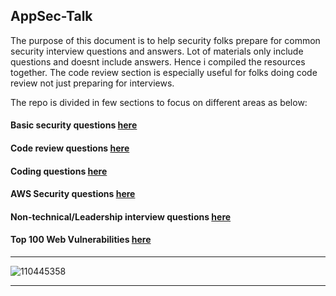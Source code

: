 ## AppSec-Talk

The purpose of this document is to help security folks prepare for common security interview questions and answers. 
Lot of materials only include questions and doesnt include answers. Hence i compiled the resources together. 
The code review section is especially useful for folks doing code review not just preparing for interviews. 

The repo is divided in few sections to focus on different areas as below:
#### Basic security questions [here](https://github.com/Jkrathod/AppSec-InterviewPreparation/blob/main/Common_Security_Questions.md) 
#### Code review questions [here](https://github.com/Jkrathod/AppSec-InterviewPreparation/blob/master/code_review/README.md)
#### Coding questions [here](https://github.com/Jkrathod/AppSec-InterviewPreparation/blob/master/Coding/README.md)
#### AWS Security questions [here](https://github.com/Jkrathod/AppSec-InterviewPreparation/blob/master/AWS_Security_Questions.md)
#### Non-technical/Leadership interview questions [here](https://github.com/Jkrathod/AppSec-InterviewPreparation/blob/master/Leadership_Questions.md)
#### Top 100 Web Vulnerabilities [here](https://github.com/RClueX/AppSec-Talk/blob/main/Top%20100%20Web%20Vulnerabilities.pdf)

---
![110445358](https://github.com/RClueX/AppSec-Talk/assets/110445358/cf49e87c-4c83-4b2a-8ad7-1e6081f4f4ec)

---

